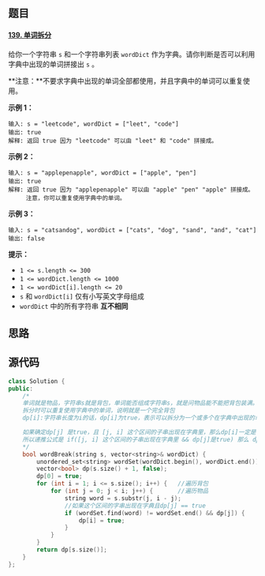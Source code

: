 ## 题目

#### [139. 单词拆分](https://leetcode-cn.com/problems/word-break/)



给你一个字符串 `s` 和一个字符串列表 `wordDict` 作为字典。请你判断是否可以利用字典中出现的单词拼接出 `s` 。

**注意：**不要求字典中出现的单词全部都使用，并且字典中的单词可以重复使用。

 

**示例 1：**

```
输入: s = "leetcode", wordDict = ["leet", "code"]
输出: true
解释: 返回 true 因为 "leetcode" 可以由 "leet" 和 "code" 拼接成。
```

**示例 2：**

```
输入: s = "applepenapple", wordDict = ["apple", "pen"]
输出: true
解释: 返回 true 因为 "applepenapple" 可以由 "apple" "pen" "apple" 拼接成。
     注意，你可以重复使用字典中的单词。
```

**示例 3：**

```
输入: s = "catsandog", wordDict = ["cats", "dog", "sand", "and", "cat"]
输出: false
```

 

**提示：**

- `1 <= s.length <= 300`
- `1 <= wordDict.length <= 1000`
- `1 <= wordDict[i].length <= 20`
- `s` 和 `wordDict[i]` 仅有小写英文字母组成
- `wordDict` 中的所有字符串 **互不相同**

## 思路

## 源代码

```c++
class Solution {
public:
    /*
    单词就是物品，字符串s就是背包，单词能否组成字符串s，就是问物品能不能把背包装满。
    拆分时可以重复使用字典中的单词，说明就是一个完全背包
    dp[i]:字符串长度为i的话，dp[i]为true，表示可以拆分为一个或多个在字典中出现的单词

    如果确定dp[j] 是true，且 [j, i] 这个区间的子串出现在字典里，那么dp[i]一定是true。（j < i ）。
    所以递推公式是 if([j, i] 这个区间的子串出现在字典里 && dp[j]是true) 那么 dp[i] = true。
    */
    bool wordBreak(string s, vector<string>& wordDict) {
        unordered_set<string> wordSet(wordDict.begin(), wordDict.end());
        vector<bool> dp(s.size() + 1, false);
        dp[0] = true;
        for (int i = 1; i <= s.size(); i++) {   //遍历背包
            for (int j = 0; j < i; j++) {       //遍历物品
                string word = s.substr(j, i - j);
                //如果这个区间的字串出现在字典且dp[j] == true
                if (wordSet.find(word) != wordSet.end() && dp[j]) {
                    dp[i] = true;
                }
            }
        }
        return dp[s.size()];
    }
};
```

